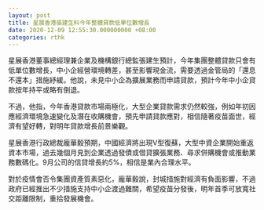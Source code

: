 ```yaml
---
layout: post
title: 星展香港張建生料今年整體貸款低單位數增長
date: 2020-12-09 12:55:30.000000000 +08:00
categories: rthk
---
```


星展香港董事總經理兼企業及機構銀行總監張建生預計，今年集團整體貸款只會有低單位數增長，中小企經營環境轉差，甚至影響現金流，需要透過金管局的「還息不還本」措施紓緩。他說，未見中小企為擴展業務而申請貸款，預計今年中小企貸款按年持平或略有倒退。

不過，他指，今年香港貸款市場兩極化，大型企業貸款需求仍然較強，例如年初因應經濟環境急速變化及潛在收購機會，預先申請貸款應對，相信隨著疫苗面世，經濟有望好轉，對明年貸款增長前景樂觀。

星展香港行政總裁龐華毅預期，中國經濟將出現V型復蘇，大型中資企業開始重返資本市場，過去幾個月見到企業透過發債或借貸擴張業務、尋求併購機會或推動業務數碼化。9月公司的信貸增長約5%，相信是業內合理水平。

對於疫情會否令集團資產質素惡化，龐華毅說，封城措施對經濟有負面影響，不過政府已經推出不少措施支持中小企渡過難關，希望疫苗分發後，明年首季可放寬社交距離限制，重拾發展機會。
